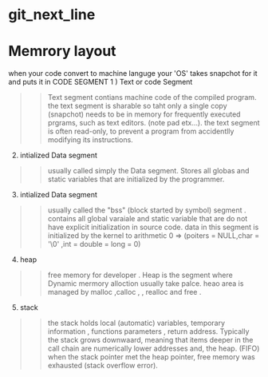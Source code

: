# git_next_line


# Memrory layout
when your code convert to machine languge your 'OS' takes snapchot for it and puts it in CODE SEGMENT
1 ) Text or code Segment

>> Text segment contians machine code of the compiled program.
>> the text segment is sharable so taht only a single copy (snapchot) needs to be in memory for frequently executed prgrams,
such as text editors. (note pad etx...).
>> the text segment is often read-only, to prevent a program from accidentlly modifying its instructions.

 2) intialized Data segment

>> usually called simply the Data segment.
>> Stores all globas and static variables that are initialized by the programmer.

 3) intialized Data segment
 
>> usually called the "bss" (block started by symbol) segment .
>> contains all global varaiale and static variable that are do not have explicit initialization in source code.
>> data in this segment is initialized by the kernel to arithmetic 0 => (poiters = NULL,char = '\0' ,int = double = long = 0)

 4) heap
>> free memory for developer .
>> Heap is the segment where Dynamic mermory alloction usually take palce.
>> heao area is managed by malloc ,calloc , , realloc and free .

 5) stack
>> the stack holds local (automatic) variables, temporary information , functions parameters , return address.
>> Typically the stack grows downwaard, meaning that items deeper in the call chain are numerically lower addresses and,
the heap. (FIFO)
>>  when the stack pointer met the heap pointer, free memory was exhausted (stack overflow error). 
